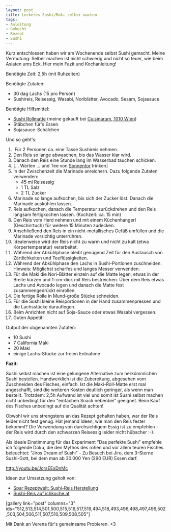 ```yaml
---
layout: post
title: Leckeres Sushi/Maki selber machen
tags:
- Anleitung
- Gekocht
- Rezept
- Sushi
---
```

Kurz entschlossen haben wir am Wochenende selbst Sushi gemacht. Meine Vermutung: Selber machen ist nicht schwierig und nicht so teuer, wie beim Asiaten ums Eck. Hier mein Fazit und Kochanleitung!

Benötigte Zeit: 2,5h (mit Ruhzeiten)

Benötigte Zutaten:
<ul>
	<li>30 dag Lachs (15 pro Person)</li>
	<li>Sushireis, Reisessig, Wasabi, Noriblätter, Avocado, Sesam, Sojasauce</li>
</ul>
Benötigte Hilfsmittel:
<ul>
	<li><a href="http://www.cuisinarum.at/shop/product_info.php/products_id/1064">Sushi Rollmatte</a> (meine gekauft bei <a href="http://www.cuisinarum.at/">Cuisinarum, 1010 Wien</a>)</li>
	<li>Stäbchen für's Essen</li>
	<li>Sojasauce-Schälchen</li>
</ul>
Und so geht's:
<ol>
	<li> Für 2 Personen ca. eine Tasse Sushireis nehmen.</li>
	<li>Den Reis so lange abwaschen, bis das Wasser klar wird.</li>
	<li>Danach den Reis eine Stunde lang im Wasserbad tauchen schicken.</li>
	<li>[... Warten ... und Tee von <a href="http://sonnentor.com/Produkte-Online-Einkaufen/tee/premiumlinie_teepyramiden/Energie-ist-ueberall/(search)/0/(car)/3">Sonnentor</a> trinken]</li>
	<li>In der Zwischenzeit die Marinade anreichern. Dazu folgende Zutaten verwenden:
<ul>
	<li>45 ml Reisessig</li>
	<li>1 TL Salz</li>
	<li>2 TL Zucker</li>
</ul>
</li>
	<li>Marinade so lange aufkochen, bis sich der Zucker löst. Danach die Marinade auskühlen lassen.</li>
	<li>Reis aufkochen, danach die Temperatur zurückdrehen und den Reis langsam fertigkochen lassen. (Kochzeit: ca. 15 min)</li>
	<li>Den Reis vom Herd nehmen und mit einem Küchenhangerl (Geschirrtuch) für weitere 15 Minuten zudecken.</li>
	<li>Anschließend den Reis in ein nicht-metallisches Gefäß umfüllen und die Marinade vorsichtig unterrühren.</li>
	<li>Idealerweise wird der Reis nicht zu warm und nicht zu kalt (etwa Körpertemperatur) verarbeitet.</li>
	<li>Während der Abkühlphase bleibt genügend Zeit für den Austausch von Zärtlichkeiten und Teeflüssigkeiten.</li>
	<li>Während der Abkühlphase den Lachs in Sushi-Portionen zuschneiden. Hinweis: Möglichst scharfes und langes Messer verwenden.</li>
	<li>Für die Maki die Nori-Blätter einzeln auf die Matte legen, etwas in der Breite kürzen und 1-cm-dick mit Reis bestreichen. Über dem Reis etwas Lachs und Avocado legen und danach die Matte fest zusammengedrückt einrollen.</li>
	<li>Die fertige Rolle in Mund-große Stücke schneiden.</li>
	<li>Für die Sushi kleine Reisportionen in der Hand zusammenpressen und die Lachsstücke darauflegen.</li>
	<li>Beim Anrichten nicht auf Soja-Sauce oder etwas Wasabi vergessen.</li>
	<li>Guten Appetit!</li>
</ol>
Output der obgenannten Zutaten:
<ul>
	<li>10 Sushi</li>
	<li>7 California Maki</li>
	<li>20 Maki</li>
	<li>einige Lachs-Stücke zur freien Entnahme</li>
</ul>
<strong>Fazit:</strong>

Sushi selbst machen ist eine gelungene Alternative zum herkömmlichen Sushi bestellen. Handwerklich ist die Zubereitung, abgesehen vom Zuschneiden des Fisches, einfach. Ist die Maki-Roll-Matte erst mal angeschafft, sind die weiteren Kosten deutlich geringer, als wenn man bestellt. Trotzdem: 2,5h Aufwand ist viel und somit ist Sushi selbst machen nicht unbedingt für den "einfachen Snack nebenbei" geeignet. Beim Kauf des Fisches unbedingt auf die Qualität achten!

Obwohl wir uns strengstens an das Rezept gehalten haben, war der Reis leider nicht fest genug. Hat jemand Ideen, wie man den Reis fester bekommt? Die Verwendung von durchsichtigem Essig ist zu empfehlen - der Reis wird durch den schwarzen Reisessig leider nicht hübscher :-).

Als ideale Einstimmung für das Experiment "Das perfekte Sushi" empfehle ich folgende Doku, die den Mythos des rohen und vor allem teuren Fisches beleuchtet: "Jiros Dream of Sushi" - Zu Besuch bei Jiro, dem 3-Sterne Sushi-Gott, bei dem man ab 30.000 Yen (290 EUR) Essen darf.

http://youtu.be/JorsEExDnMc

Ideen zur Umsetzung geholt von:
<ul>
	<li><a href="http://www.rezeptwelt.at/rezepte/sushi-reis-herstellung-1795/">Spar Rezeptwelt: Sushi-Reis Herstellung</a></li>
	<li><a href="http://www.ichkoche.at/sushi-reis-rezept-830">Sushi-Reis auf ichkoche.at</a></li>
</ul>
[gallery link="post" columns="3" ids="512,513,514,501,500,515,516,517,519,494,518,493,496,498,497,499,502,503,504,506,511,507,510,509,508,505"]

Mit Dank an Verena für's gemeinsame Probieren. &lt;3
